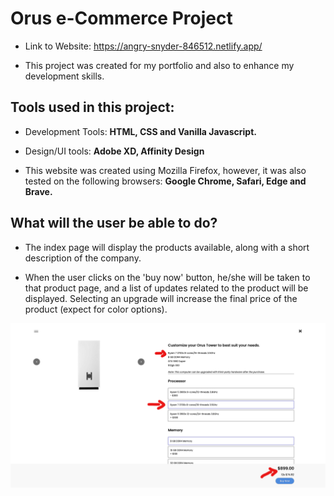 # Orus e-Commerce Project

- Link to Website: https://angry-snyder-846512.netlify.app/

- This project was created for my portfolio and also to enhance my development skills.

## Tools used in this project:
- Development Tools: 
**HTML, CSS and Vanilla Javascript.**

- Design/UI tools: 
**Adobe XD, Affinity Design**

- This website was created using Mozilla Firefox, however, it was also tested on the following browsers: **Google Chrome, Safari, Edge and Brave.**

## What will the user be able to do?

- The index page will display the products available, along with a short description of the company.

- When the user clicks on the 'buy now' button, he/she will be taken to that product page, and a list of updates related to the product will be displayed. Selecting an upgrade will increase the final price of the product (expect for color options).

![](images/product-upgrade-example.png)
